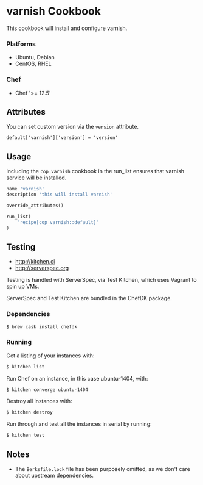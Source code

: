 # varnish Cookbook
This cookbook will install and configure varnish.

### Platforms
- Ubuntu, Debian
- CentOS, RHEL

### Chef
- Chef '>= 12.5'

## Attributes
You can set custom version via the `version` attribute.

`default['varnish']['version'] = 'version'`

## Usage
Including the `cop_varnish` cookbook in the run_list ensures that varnish
service will be installed.

```ruby
name 'varnish'
description 'this will install varnish'

override_attributes()

run_list(
    'recipe[cop_varnish::default]'
)
```

## Testing
* http://kitchen.ci
* http://serverspec.org

Testing is handled with ServerSpec, via Test Kitchen, which uses Vagrant to spin up VMs.

ServerSpec and Test Kitchen are bundled in the ChefDK package.

### Dependencies
```bash
$ brew cask install chefdk
```

### Running
Get a listing of your instances with:

```bash
$ kitchen list
```

Run Chef on an instance, in this case ubuntu-1404, with:

```bash
$ kitchen converge ubuntu-1404
```

Destroy all instances with:

```bash
$ kitchen destroy
```

Run through and test all the instances in serial by running:

```bash
$ kitchen test
```

## Notes
* The `Berksfile.lock` file has been purposely omitted, as we don't care about upstream dependencies.
